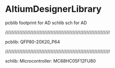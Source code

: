 # AltiumDesignerLibrary

pcblib		footprint for AD
schlib		sch for AD

///////////////////////////////////////////////////////////////////

pcblib:
	QFP80-20X20_P64

///////////////////////////////////////////////////////////////////

schlib:
	Microcontroller:
		MC68HC05F12FU80



